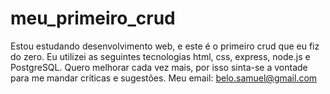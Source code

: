 # meu_primeiro_crud
Estou estudando desenvolvimento web, e este é o primeiro crud que eu fiz do zero. 
Eu utilizei as seguintes tecnologias html, css, express, node.js e PostgreSQL.
Quero melhorar cada vez mais, por isso sinta-se a vontade para me mandar críticas e sugestões.
Meu email: belo.samuel@gmail.com
